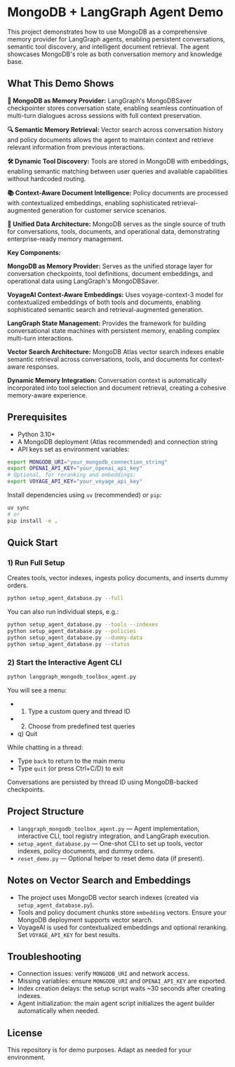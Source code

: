 # MongoDB + LangGraph Agent Demo

This project demonstrates how to use MongoDB as a comprehensive memory provider for LangGraph agents, enabling persistent conversations, semantic tool discovery, and intelligent document retrieval. The agent showcases MongoDB's role as both conversation memory and knowledge base.

## What This Demo Shows

**🧠 MongoDB as Memory Provider:** LangGraph's MongoDBSaver checkpointer stores conversation state, enabling seamless continuation of multi-turn dialogues across sessions with full context preservation.

**🔍 Semantic Memory Retrieval:** Vector search across conversation history and policy documents allows the agent to maintain context and retrieve relevant information from previous interactions.

**🛠️ Dynamic Tool Discovery:** Tools are stored in MongoDB with embeddings, enabling semantic matching between user queries and available capabilities without hardcoded routing.

**📚 Context-Aware Document Intelligence:** Policy documents are processed with contextualized embeddings, enabling sophisticated retrieval-augmented generation for customer service scenarios.

**💾 Unified Data Architecture:** MongoDB serves as the single source of truth for conversations, tools, documents, and operational data, demonstrating enterprise-ready memory management.

**Key Components:**

**MongoDB as Memory Provider:** Serves as the unified storage layer for conversation checkpoints, tool definitions, document embeddings, and operational data using LangGraph's MongoDBSaver.

**VoyageAI Context-Aware Embeddings:** Uses voyage-context-3 model for contextualized embeddings of both tools and documents, enabling sophisticated semantic search and retrieval-augmented generation.

**LangGraph State Management:** Provides the framework for building conversational state machines with persistent memory, enabling complex multi-turn interactions.

**Vector Search Architecture:** MongoDB Atlas vector search indexes enable semantic retrieval across conversations, tools, and documents for context-aware responses.

**Dynamic Memory Integration:** Conversation context is automatically incorporated into tool selection and document retrieval, creating a cohesive memory-aware experience.

## Prerequisites

- Python 3.10+
- A MongoDB deployment (Atlas recommended) and connection string
- API keys set as environment variables:

```bash
export MONGODB_URI="your_mongodb_connection_string"
export OPENAI_API_KEY="your_openai_api_key"
# Optional, for reranking and embeddings:
export VOYAGE_API_KEY="your_voyage_api_key"
```

Install dependencies using `uv` (recommended) or `pip`:

```bash
uv sync
# or
pip install -e .
```

## Quick Start

### 1) Run Full Setup

Creates tools, vector indexes, ingests policy documents, and inserts dummy orders.

```bash
python setup_agent_database.py --full
```

You can also run individual steps, e.g.:

```bash
python setup_agent_database.py --tools --indexes
python setup_agent_database.py --policies
python setup_agent_database.py --dummy-data
python setup_agent_database.py --status
```

### 2) Start the Interactive Agent CLI

```bash
python langgraph_mongodb_toolbox_agent.py
```

You will see a menu:

- 1) Type a custom query and thread ID
- 2) Choose from predefined test queries
- q) Quit

While chatting in a thread:

- Type `back` to return to the main menu
- Type `quit` (or press Ctrl+C/D) to exit

Conversations are persisted by thread ID using MongoDB-backed checkpoints.

## Project Structure

- `langgraph_mongodb_toolbox_agent.py` — Agent implementation, interactive CLI, tool registry integration, and LangGraph execution.
- `setup_agent_database.py` — One-shot CLI to set up tools, vector indexes, policy documents, and dummy orders.
- `reset_demo.py` — Optional helper to reset demo data (if present).

## Notes on Vector Search and Embeddings

- The project uses MongoDB vector search indexes (created via `setup_agent_database.py`).
- Tools and policy document chunks store `embedding` vectors. Ensure your MongoDB deployment supports vector search.
- VoyageAI is used for contextualized embeddings and optional reranking. Set `VOYAGE_API_KEY` for best results.

## Troubleshooting

- Connection issues: verify `MONGODB_URI` and network access.
- Missing variables: ensure `MONGODB_URI` and `OPENAI_API_KEY` are exported.
- Index creation delays: the setup script waits ~30 seconds after creating indexes.
- Agent initialization: the main agent script initializes the agent builder automatically when needed.

## License

This repository is for demo purposes. Adapt as needed for your environment.


